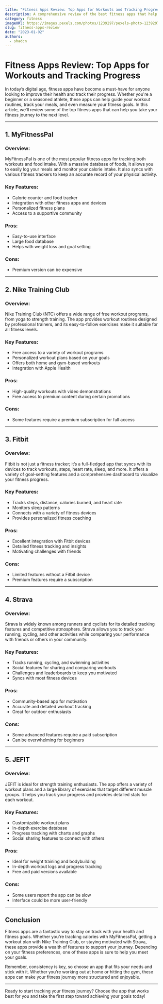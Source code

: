 ```yaml
---
title: "Fitness Apps Review: Top Apps for Workouts and Tracking Progress"
description: A comprehensive review of the best fitness apps that help you track workouts, set goals, and measure progress.
category: fitness
imageURl: https://images.pexels.com/photos/1239297/pexels-photo-1239297.jpeg?auto=compress&cs=tinysrgb&w=1260&h=750&dpr=1
slug: fitness-apps-review
date: "2023-01-02"
authors:
  - shadcn
---
```


# Fitness Apps Review: Top Apps for Workouts and Tracking Progress

In today’s digital age, fitness apps have become a must-have for anyone looking to improve their health and track their progress. Whether you're a beginner or a seasoned athlete, these apps can help guide your workout routines, track your meals, and even measure your fitness goals. In this article, we’ll review some of the top fitness apps that can help you take your fitness journey to the next level.

---

## **1. MyFitnessPal**

### **Overview:**
MyFitnessPal is one of the most popular fitness apps for tracking both workouts and food intake. With a massive database of foods, it allows you to easily log your meals and monitor your calorie intake. It also syncs with various fitness trackers to keep an accurate record of your physical activity.

### **Key Features:**
- Calorie counter and food tracker
- Integration with other fitness apps and devices
- Personalized fitness plans
- Access to a supportive community

### **Pros:**
- Easy-to-use interface
- Large food database
- Helps with weight loss and goal setting

### **Cons:**
- Premium version can be expensive

---

## **2. Nike Training Club**

### **Overview:**
Nike Training Club (NTC) offers a wide range of free workout programs, from yoga to strength training. The app provides workout routines designed by professional trainers, and its easy-to-follow exercises make it suitable for all fitness levels.

### **Key Features:**
- Free access to a variety of workout programs
- Personalized workout plans based on your goals
- Offers both home and gym-based workouts
- Integration with Apple Health

### **Pros:**
- High-quality workouts with video demonstrations
- Free access to premium content during certain promotions

### **Cons:**
- Some features require a premium subscription for full access

---

## **3. Fitbit**

### **Overview:**
Fitbit is not just a fitness tracker; it’s a full-fledged app that syncs with its devices to track workouts, steps, heart rate, sleep, and more. It offers a variety of goal-setting features and a comprehensive dashboard to visualize your fitness progress.

### **Key Features:**
- Tracks steps, distance, calories burned, and heart rate
- Monitors sleep patterns
- Connects with a variety of fitness devices
- Provides personalized fitness coaching

### **Pros:**
- Excellent integration with Fitbit devices
- Detailed fitness tracking and insights
- Motivating challenges with friends

### **Cons:**
- Limited features without a Fitbit device
- Premium features require a subscription

---

## **4. Strava**

### **Overview:**
Strava is widely known among runners and cyclists for its detailed tracking features and competitive atmosphere. Strava allows you to track your running, cycling, and other activities while comparing your performance with friends or others in your community.

### **Key Features:**
- Tracks running, cycling, and swimming activities
- Social features for sharing and comparing workouts
- Challenges and leaderboards to keep you motivated
- Syncs with most fitness devices

### **Pros:**
- Community-based app for motivation
- Accurate and detailed workout tracking
- Great for outdoor enthusiasts

### **Cons:**
- Some advanced features require a paid subscription
- Can be overwhelming for beginners

---

## **5. JEFIT**

### **Overview:**
JEFIT is ideal for strength training enthusiasts. The app offers a variety of workout plans and a large library of exercises that target different muscle groups. It helps you track your progress and provides detailed stats for each workout.

### **Key Features:**
- Customizable workout plans
- In-depth exercise database
- Progress tracking with charts and graphs
- Social sharing features to connect with others

### **Pros:**
- Ideal for weight training and bodybuilding
- In-depth workout logs and progress tracking
- Free and paid versions available

### **Cons:**
- Some users report the app can be slow
- Interface could be more user-friendly

---

## **Conclusion**

Fitness apps are a fantastic way to stay on track with your health and fitness goals. Whether you're tracking calories with MyFitnessPal, getting a workout plan with Nike Training Club, or staying motivated with Strava, these apps provide a wealth of features to support your journey. Depending on your fitness preferences, one of these apps is sure to help you meet your goals.

Remember, consistency is key, so choose an app that fits your needs and stick with it. Whether you’re working out at home or hitting the gym, these apps can make your fitness journey more structured and enjoyable.

---

Ready to start tracking your fitness journey? Choose the app that works best for you and take the first step toward achieving your goals today!
